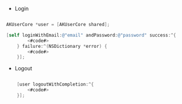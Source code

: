 - Login

``` objective-c

AKUserCore *user = [AKUserCore shared];

[self loginWithEmail:@"email" andPassword:@"password" success:^{
        <#code#>
    } failure:^(NSDictionary *error) {
        <#code#>
    }];

```

- Logout

``` objective-c

    [user logoutWithCompletion:^{
        <#code#>
    }];

```
